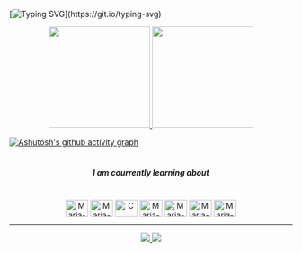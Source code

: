 [![Typing SVG](https://readme-typing-svg.demolab.com?font=Fira+Code&pause=1000&color=DD6387&center=true&width=435&lines=Hey+everyone!+I+am+Maria+Rita;I+am+17+years+old;I+am+glad+you+are+here!)](https://git.io/typing-svg)

<div align="center">
  <a href = "https://github.com/MariaR1t4">
  <img height="180em" src="https://github-readme-stats.vercel.app/api?username=MariaR1t4&show_icons=true&theme=dracula&include_all_commits=true&count_private=true"/>
  <img height="180em" src="https://github-readme-stats.vercel.app/api/top-langs/?username=MariaR1t4&layout-compact&langs_count=16&theme=dracula"/>
</div>

[![Ashutosh's github activity graph](https://github-readme-activity-graph.vercel.app/graph?username=MariaR1t4&bg_color=transparent&color=dd6387&line=9e4c98&point=8f8f8f&area=true&hide_border=true)](https://github.com/ashutosh00710/github-readme-activity-graph)
  <br>
  <br>
   <h5 align="center"> I am courrently learning about </h5>  
<div align="center">
  <br>
  <img align = "center" alt="Maria-JS" height="30" width="40" src="https://cdn.jsdelivr.net/gh/devicons/devicon/icons/javascript/javascript-plain.svg"/>
  <img align = "center" alt="Maria-TS" height="30" width="40" src="https://cdn.jsdelivr.net/gh/devicons/devicon/icons/typescript/typescript-plain.svg" />
  <img align = "center" alt="C" height="30" width="40" alt="Maria-C" src="https://cdn.jsdelivr.net/gh/devicons/devicon/icons/c/c-original.svg"/>
  <img align = "center" alt="Maria-HTML" height="30" width="40" src="https://cdn.jsdelivr.net/gh/devicons/devicon/icons/html5/html5-original.svg" />
  <img align = "center" alt="Maria-CSS" height="30" width="40" src="https://cdn.jsdelivr.net/gh/devicons/devicon/icons/css3/css3-original.svg" />
  <img align = "center" alt="Maria-BOOTSTRAP" height="30" width="40" src="https://cdn.jsdelivr.net/gh/devicons/devicon/icons/bootstrap/bootstrap-original.svg" />
  <img align = "center" alt="Maria-CSS" height="30" width="40" src="https://cdn.jsdelivr.net/gh/devicons/devicon/icons/figma/figma-original.svg"" />


</div>
<hr/>
<div align="center">
    <a href="https://www.linkedin.com/in/maria-rita-sousa-borges-3b2717278/"><img src="https://img.shields.io/badge/LinkedIn-0077B5?style=for-the-badge&logo=linkedin&logoColor=white" target="_blanck">
      <a href="mailto:mritasborgess@gmail.com"><img src="https://img.shields.io/badge/Gmail-D14836?style=for-the-badge&logo=gmail&logoColor=white" target="_blanck">
  </div>
